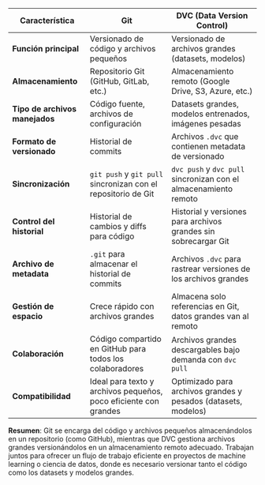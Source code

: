 
| **Característica**                | **Git**                                              | **DVC (Data Version Control)**                           |
|-----------------------------------|------------------------------------------------------|---------------------------------------------------------|
| **Función principal**             | Versionado de código y archivos pequeños             | Versionado de archivos grandes (datasets, modelos)      |
| **Almacenamiento**                | Repositorio Git (GitHub, GitLab, etc.)               | Almacenamiento remoto (Google Drive, S3, Azure, etc.)   |
| **Tipo de archivos manejados**    | Código fuente, archivos de configuración             | Datasets grandes, modelos entrenados, imágenes pesadas  |
| **Formato de versionado**         | Historial de commits                                 | Archivos `.dvc` que contienen metadata de versionado    |
| **Sincronización**                | `git push` y `git pull` sincronizan con el repositorio de Git  | `dvc push` y `dvc pull` sincronizan con el almacenamiento remoto |
| **Control del historial**         | Historial de cambios y diffs para código             | Historial y versiones para archivos grandes sin sobrecargar Git |
| **Archivo de metadata**           | `.git` para almacenar el historial de commits        | Archivos `.dvc` para rastrear versiones de los archivos grandes |
| **Gestión de espacio**            | Crece rápido con archivos grandes                    | Almacena solo referencias en Git, datos grandes van al remoto |
| **Colaboración**                  | Código compartido en GitHub para todos los colaboradores | Archivos grandes descargables bajo demanda con `dvc pull` |
| **Compatibilidad**                | Ideal para texto y archivos pequeños, poco eficiente con grandes | Optimizado para archivos grandes y pesados (datasets, modelos) |

**Resumen**: Git se encarga del código y archivos pequeños almacenándolos en un repositorio (como GitHub), mientras que DVC gestiona archivos grandes versionándolos en un almacenamiento remoto adecuado. Trabajan juntos para ofrecer un flujo de trabajo eficiente en proyectos de machine learning o ciencia de datos, donde es necesario versionar tanto el código como los datasets y modelos grandes.
